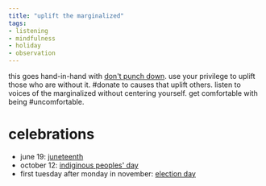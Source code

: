 ```yaml
---
title: "uplift the marginalized"
tags:
- listening
- mindfulness
- holiday
- observation
---
```


this goes hand-in-hand with [don't punch down](dont%20punch%20down.md). use your privilege to uplift those who are without it. #donate to causes that uplift others. listen to voices of the marginalized without centering yourself. get comfortable with being #uncomfortable.

# celebrations

- june 19: [juneteenth](juneteenth.md)
- october 12: [indiginous peoples' day](indiginous%20peoples'%20day.md)
- first tuesday after monday in november: [election day](election%20day.md)